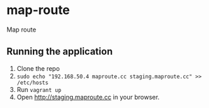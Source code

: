 map-route
=========

Map route

## Running the application

1. Clone the repo
2. `sudo echo "192.168.50.4 maproute.cc staging.maproute.cc" >> /etc/hosts`
3. Run `vagrant up`
4. Open http://staging.maproute.cc in your browser.